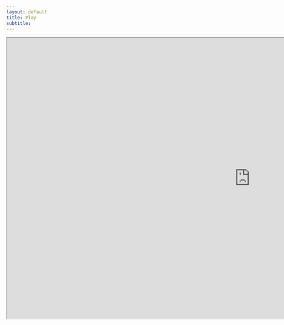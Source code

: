 ```yaml
---
layout: default
title: Play
subtitle:
---
```


<iframe frameborder="1" src="https://itch.io/embed-upload/2120860?color=333333" scrolling="no" width="1280" height="740"><a href="https://purenukage.itch.io/smart-contract-builder">Play Smart Contract Builder on itch.io</a></iframe>